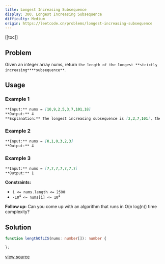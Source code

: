 ```yaml
---
title: Longest Increasing Subsequence
display: 300. Longest Increasing Subsequence
difficulty: Medium
origin: https://leetcode.cn/problems/longest-increasing-subsequence
---
```


[[toc]]

## Problem

Given an integer array nums, return `the length of the longest **strictly increasing**`<span data-keyword="subsequence-array">`**subsequence**`</span>.

## Usage

### Example 1

```md
**Input:** nums = [10,9,2,5,3,7,101,18]
**Output:** 4
**Explanation:** The longest increasing subsequence is [2,3,7,101], therefore the length is 4.
```

### Example 2

```md
**Input:** nums = [0,1,0,3,2,3]
**Output:** 4
```

### Example 3

```md
**Input:** nums = [7,7,7,7,7,7,7]
**Output:** 1
```

**Constraints:**

- <code>1 &lt;= nums.length &lt;= 2500</code>
- <code>-10<sup>4</sup> &lt;= nums[i] &lt;= 10<sup>4</sup></code>

<b>Follow up:</b> Can you come up with an algorithm that runs in O(n log(n)) time complexity?

## Solution

```ts
function lengthOfLIS(nums: number[]): number {

};
```

[view source](https://leetcode.cn/problems/longest-increasing-subsequence)
